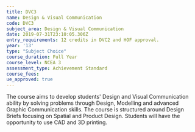 ```yaml
---
title: DVC3
name: Design & Visual Communication
code: DVC3
subject_area: Design & Visual Communication
date: 2019-07-31T23:10:05.306Z
entry_requirements: 12 credits in DVC2 and HOF approval.
year: '13'
type: "Subject Choice"
course_duration: Full Year
course_level: NCEA 3
assessment_type: Achievement Standard
course_fees:
ue_approved: true
---
```

The course aims to develop students' Design and Visual Communication ability by solving problems through Design, Modelling and advanced Graphic Communication skills. The course is structured around Design Briefs focusing on Spatial and Product Design. Students will have the opportunity to use CAD and 3D printing.
